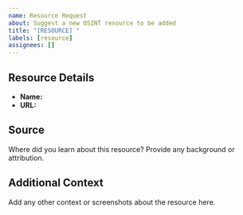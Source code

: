 ```yaml
---
name: Resource Request
about: Suggest a new OSINT resource to be added
title: "[RESOURCE] "
labels: [resource]
assignees: []
---
```


## Resource Details

- **Name:** 
- **URL:** 

## Source

Where did you learn about this resource? Provide any background or attribution.

## Additional Context

Add any other context or screenshots about the resource here.

